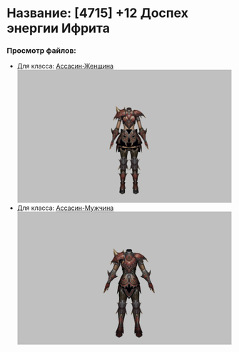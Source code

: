 # Название: [4715] +12 Доспех энергии Ифрита

### Просмотр файлов:
- Для класса: [Ассасин-Женщина](Ассасин-Женщина)
![p070020.png](Ассасин-Женщина/p070020.png)
- Для класса: [Ассасин-Мужчина](Ассасин-Мужчина)
![p060020.png](Ассасин-Мужчина/p060020.png)

